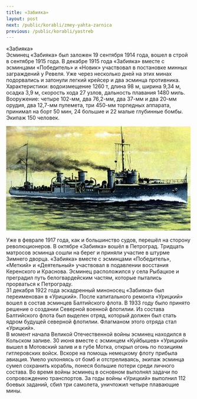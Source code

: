 ```yaml
---
title: «Забияка»
layout: post
next: /public/korabli/zmey-yahta-zarnica
previous: /public/korabli/yastreb
---
```


«Забияка»   
Эсминец «Забияка» был заложен 19 сентября 1914 года, вошел в строй в сентябре 1915 года. В декабре 1915 года «Забияка» вместе с эсминцами «Победитель» и «Новик» участвовал в постановке минных заграждений у Ревеля. Уже через несколько дней на этих минах подорвались и затонули легкий крейсер и два эсминца противника.   
Характеристики: водоизмещение 1260 т, длина 98 м, ширина 9,34 м, осадка 3,9 м, скорость хода 27 узлов, дальность плавания 1480 миль. Вооружение: четыре 102-мм, два 76,2-мм, два 37-мм и два 20-мм орудия, два 12,7-мм пулемета, три 450-мм торпедных аппарата, принимал на борт 50 мин, 24 большие и 22 малые глубинные бомбы. Экипаж 150 человек.  
  

![](/assets/img/Zabiyaka.gif)  

  
Уже в феврале 1917 года, как и большинство судов, перешёл на сторону революционеров. В октябре «Забияка» вошёл в Петроград. Тридцать матросов эсминца сошли на берег и приняли участие в штурме Зимнего дворца. «Забияка» вместе с эсминцами «Победитель», «Меткий» и «Деятельный» участвовал в подавлении восстания Керенского и Краснова. Эсминец расположился у села Рыбацкое и преградил путь белогвардейским частям, которые пытались прорваться к Петрограду.   
31 декабря 1922 года эскадренный миноносец «Забияка» был переименован в «Урицкий». После капитального ремонта «Урицкий» вошел в состав эсминцев Балтийского флота. В 1933 году было принято решение о создании Северной военной флотилии. Из состава Балтийского флота был выделен отряд, который должен был стать ядром будущей северной флотилии. Флагманом этого отряда стал «Урицкий».  
В момент начала Великой Отечественной войны эсминец находился в Кольском заливе. 30 июня вместе с эсминцем «Куйбышев» «Урицкий» вышел в Мотовский залив и в губе Мотка, открыл огонь по позициям гитлеровских войск. Вскоре на помощь немецкому флоту прибыла авиация. Умело уклоняясь от бомб и отстреливаясь, экипаж эсминца сумел сохранить корабль, понеся большие потери среди личного состава. Во время войны эсминец в основном выполнял задачи по сопровождению транспортов. За годы войны «Урицкий» выполнил 112 боевых заданий, сбил три самолета, уничтожил четыре плавающие мины.  
 